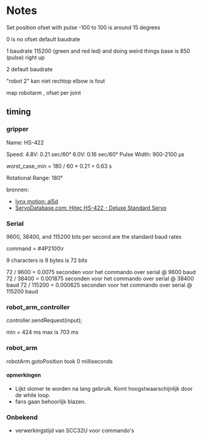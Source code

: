 # Notes

Set position ofset with pulse -100 to 100 is around 15 degrees

0 is no ofset default baudrate

1  baudrate 115200 (green and red led) and doing weird things base is 850 (pulse) right up

2 default baudrate

"robot 2" kan niet rechtop elbow is fout

map robotarm , ofset per joint

## timing

### gripper

Name: HS-422

Speed: 4.8V: 0.21 sec/60°
6.0V: 0.16 sec/60°
Pulse Width: 900-2100 µs

worst_case_min = 180 / 60 * 0.21 = 0.63 s

Rotational Range: 180°

bronnen:

* [lynx motion: al5d](http://www.lynxmotion.com/c-130-al5d.aspx)
* [ServoDatabase.com: Hitec HS-422 - Deluxe Standard Servo](https://servodatabase.com/servo/hitec/hs-422)

### Serial

9600, 38400, and 115200 bits per second are the standard baud rates

command = #4P2100\r

9 characters is 9 bytes is 72 bits

72 / 9600 = 0.0075 seconden voor het commando over serial @ 9600 baud
72 / 38400 = 0.001875 seconden voor het commando over serial @ 38400 baud
72 / 115200 = 0.000625 seconden voor het commando over serial @ 115200 baud

### robot_arm_controller

controller.sendRequest(input);

min = 424 ms max is 703 ms

### robot_arm

robotArm.gotoPosition took 0 milliseconds

#### opmerkingen
  
* Lijkt slomer te worden na lang gebruik. Komt hoogstwaarschijnlijk door de while loop.
* fans gaan behoorlijk blazen.

### Onbekend

* verwerkingstijd van SCC32U voor commando's